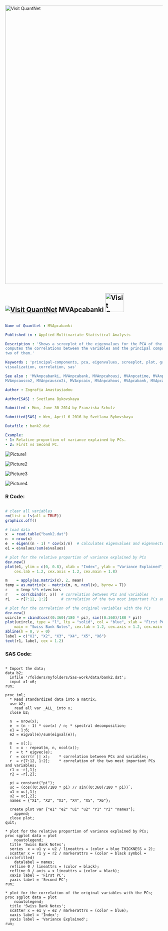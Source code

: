 
[<img src="https://github.com/QuantLet/Styleguide-and-FAQ/blob/master/pictures/banner.png" width="888" alt="Visit QuantNet">](http://quantlet.de/)

## [<img src="https://github.com/QuantLet/Styleguide-and-FAQ/blob/master/pictures/qloqo.png" alt="Visit QuantNet">](http://quantlet.de/) **MVApcabanki** [<img src="https://github.com/QuantLet/Styleguide-and-FAQ/blob/master/pictures/QN2.png" width="60" alt="Visit QuantNet 2.0">](http://quantlet.de/)

```yaml

Name of QuantLet : MVApcabanki

Published in : Applied Multivariate Statistical Analysis

Description : 'Shows a screeplot of the eigenvalues for the PCA of the Swiss bank notes. It
computes the correlations between the variables and the principal components and displays the first
two of them.'

Keywords : 'principal-components, pca, eigenvalues, screeplot, plot, graphical representation, data
visualization, correlation, sas'

See also : 'MVAnpcabanki, MVAnpcabank, MVAnpcahousi, MVAnpcatime, MVAnpcafood, MVAnpcausco,
MVAnpcausco2, MVAnpcausco2i, MVAcpcaiv, MVAnpcahous, MVApcabank, MVApcabankr, MVApcasimu'

Author : Zografia Anastasiadou

Author[SAS] : Svetlana Bykovskaya

Submitted : Mon, June 30 2014 by Franziska Schulz

Submitted[SAS] : Wen, April 6 2016 by Svetlana Bykovskaya

Datafile : bank2.dat

Example: 
- 1: Relative proportion of variance explained by PCs.
- 2: First vs Second PC.

```

![Picture1](MVApcabanki-1_sas.png)

![Picture2](MVApcabanki-2_sas.png)

![Picture3](MVApcabanki_1-1.png)

![Picture4](MVApcabanki_2-1.png)


### R Code:
```r

# clear all variables
rm(list = ls(all = TRUE))
graphics.off()

# load data
x  = read.table("bank2.dat")
n  = nrow(x)
e  = eigen((n - 1) * cov(x)/n)  # calculates eigenvalues and eigenvectors and sorts them by size
e1 = e$values/sum(e$values)

# plot for the relative proportion of variance explained by PCs
dev.new()
plot(e1, ylim = c(0, 0.8), xlab = "Index", ylab = "Variance Explained", main = "Swiss Bank Notes", 
    cex.lab = 1.2, cex.axis = 1.2, cex.main = 1.8)

m    = apply(as.matrix(x), 2, mean)
temp = as.matrix(x - matrix(m, n, ncol(x), byrow = T))
r    = temp %*% e$vectors
r    = cor(cbind(r, x))  # correlation between PCs and variables
r1   = r[7:12, 1:2]      # correlation of the two most important PCs and variables

# plot for the correlation of the original variables with the PCs
dev.new()
ucircle = cbind(cos((0:360)/180 * pi), sin((0:360)/180 * pi))
plot(ucircle, type = "l", lty = "solid", col = "blue", xlab = "First PC", ylab = "Second PC", 
    main = "Swiss Bank Notes", cex.lab = 1.2, cex.axis = 1.2, cex.main = 1.8, lwd = 2)
abline(h = 0, v = 0)
label = c("X1", "X2", "X3", "X4", "X5", "X6")
text(r1, label, cex = 1.2) 

```

### SAS Code:
```sas

* Import the data;
data b2;
  infile '/folders/myfolders/Sas-work/data/bank2.dat';
  input x1-x6;
run;

proc iml;
  * Read standardized data into a matrix;
  use b2;
    read all var _ALL_ into x; 
  close b2;
  
  n  = nrow(x);
  e  = (n - 1) * cov(x) / n; * spectral decomposition;
  e1 = 1:6;
  e2 = eigval(e)/sum(eigval(e));

  m  = x[:];
  t  = x - repeat(m, n, ncol(x));
  r  = t * eigvec(e);
  r  = corr(r || x);    * correlation between PCs and variables;
  r  = r[7:12, 1:2];    * correlation of the two most important PCs and variables;
  r1 = -r[,1];
  r2 = -r[,2];
  
  pi = constant("pi");
  uc = (cos((0:360)/180 * pi) // sin((0:360)/180 * pi))`;
  u1 = uc[,1];
  u2 = uc[,2];
  names = {"X1", "X2", "X3", "X4", "X5", "X6"};

  create plot var {"e1" "e2" "u1" "u2" "r1" "r2" "names"};
    append;
  close plot;
quit;

* plot for the relative proportion of variance explained by PCs;
proc sgplot data = plot
    noautolegend;
  title 'Swiss Bank Notes';
  series  x = u1 y = u2 / lineattrs = (color = blue THICKNESS = 2);
  scatter x = r1 y = r2 / markerattrs = (color = black symbol = circlefilled)
    datalabel = names;
  refline 0 / lineattrs = (color = black);
  refline 0 / axis = x lineattrs = (color = black);
  xaxis label = 'First PC';
  yaxis label = 'Second PC';
run;

* plot for the correlation of the original variables with the PCs;
proc sgplot data = plot
    noautolegend;
  title 'Swiss Bank Notes';
  scatter x = e1 y = e2 / markerattrs = (color = blue);
  xaxis label = 'Index';
  yaxis label = 'Variance Explained';
run;


```
